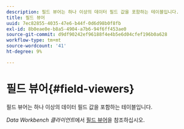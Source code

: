 ```yaml
---
description: 필드 뷰어는 하나 이상의 데이터 필드 값을 포함하는 테이블입니다.
title: 필드 뷰어
uuid: 7ec82855-4035-47e6-b44f-0d6d98b0f8fb
exl-id: 8b0eae0e-b8a5-4904-a7b6-94f6ff453ae0
source-git-commit: d9df90242ef96188f4e4b5e6d04cfef196b0a628
workflow-type: tm+mt
source-wordcount: '41'
ht-degree: 9%

---
```


# 필드 뷰어{#field-viewers}

필드 뷰어는 하나 이상의 데이터 필드 값을 포함하는 테이블입니다.

*Data Workbench 클라이언트*&#x200B;에서 [필드 뷰어](../../../../home/c-get-started/c-admin-intrf/c-dataset-mgrs/c-fld-vwrs/c-fld-vwrs.md#concept-194cb94501564145ae059e53c0e4bec3)을 참조하십시오.
